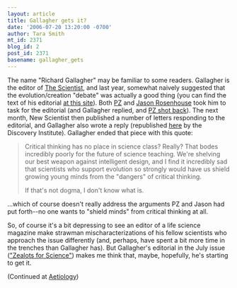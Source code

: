 ```yaml
---
layout: article
title: Gallagher gets it?
date: '2006-07-20 13:20:00 -0700'
author: Tara Smith
mt_id: 2371
blog_id: 2
post_id: 2371
basename: gallagher_gets
---
```

The name "Richard Gallagher" may be familiar to some readers.  Gallagher is the editor of [The Scientist](http://www.the-scientist.com/), and last year, somewhat naively suggested that the evolution/creation "debate" was actually a good thing (you can find the text of his editorial [at this site](http://quackfiles.blogspot.com/2005/08/intelligent-design-and-informed-debate.html)).  Both [PZ](http://pharyngula.org/index/weblog/comments/what_was_he_thinking/) and [Jason Rosenhouse](http://evolutionblog.blogspot.com/2005/02/this-is-depressing.html) took him to task for the editorial (and Gallagher replied, and [PZ shot back](http://pharyngula.org/index/weblog/comments/gallagher_distortions_and_dishonesty/)).  The next month, New Scientist then published a number of letters responding to the editorial, and Gallagher also wrote a reply (republished [here](http://www.discovery.org/scripts/viewDB/index.php?command=view&amp;id=2518) by the Discovery Institute).  Gallagher ended that piece with this quote:

> Critical thinking has no place in science class? Really? That bodes incredibly poorly for the future of science teaching. We're shelving our best weapon against intelligent design, and I find it incredibly sad that scientists who support evolution so strongly would have us shield growing young minds from the "dangers" of critical thinking.
> 
> If that's not dogma, I don't know what is.

...which of course doesn't really address the arguments PZ and Jason had put forth--no one wants to "shield minds" from critical thinking at all.  

So, of course it's a bit depressing to see an editor of a life science magazine make strawman mischaracterizations of his fellow scientists who approach the issue differently (and, perhaps, have spent a bit more time in the trenches than Gallagher has).  But Gallagher's editorial in the July issue (["Zealots for Science"](http://www.the-scientist.com/2006/7/1/13/1/)) makes me think that, maybe, hopefully, he's starting to get it.  

(Continued at [Aetiology](http://scienceblogs.com/aetiology/2006/07/gallagher_gets_it.php))
